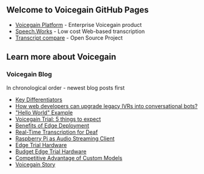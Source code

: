 ## Welcome to Voicegain GitHub Pages

* [Voicegain Platform](https://voicegain.github.io/platform/) - Enterprise Voicegain product
* [Speech.Works](https://voicegain.github.io/speech-works/) - Low cost Web-based transcription
* [Transcript compare](https://voicegain.github.io/transcription-compare) - Open Source Project

## Learn more about Voicegain

### Voicegain Blog

In chronological order - newest blog posts first

* [Key Differentiators](https://www.voicegain.ai/post/key-differentiators)
* [How web developers can upgrade legacy IVRs into conversational bots?](https://www.voicegain.ai/post/how-web-developers-can-refactor-legacy-ivrs-into-conversational-bots)
* ["Hello World" Example](https://www.voicegain.ai/post/hello-world-example)
* [Voicegain Trial: 5 things to expect](https://www.voicegain.ai/post/voicegain-trial-5-things-to-expect)
* [Benefits of Edge Deployment](https://www.voicegain.ai/post/benefits-of-edge-deployment)
* [Real-Time Transcription for Deaf](https://www.voicegain.ai/post/real-time-transcription-for-deaf)
* [Raspberry Pi as Audio Streaming Client](https://www.voicegain.ai/post/raspberry-pi-as-audio-streaming-client)
* [Edge Trial Hardware](https://www.voicegain.ai/post/edge-trial-hardware)
* [Budget Edge Trial Hardware](https://www.voicegain.ai/post/budget-edge-trial-hardware)
* [Competitive Advantage of Custom Models](https://www.voicegain.ai/post/competitive-advantage-of-custom-models)
* [Voicegain Story](https://www.voicegain.ai/post/voicegain-story)
